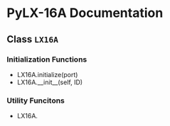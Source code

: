 # PyLX-16A Documentation

## Class `LX16A`
### Initialization Functions
* LX16A.initialize(port)
* LX16A.\_\_init\_\_(self, ID)
### Utility Funcitons
* LX16A.
